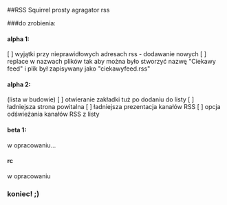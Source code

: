 ##RSS Squirrel
prosty agragator rss

###do zrobienia:

#### alpha 1:
[ ] wyjątki przy nieprawidłowych adresach rss - dodawanie nowych
[ ] replace w nazwach plików tak aby można było stworzyć nazwę "Ciekawy feed" i plik był zapisywany jako "ciekawyfeed.rss"

#### alpha 2:
(lista w budowie)
[ ] otwieranie zakładki tuż po dodaniu do listy
[ ] ładniejsza strona powitalna
[ ] ładniejsza prezentacja kanałów RSS
[ ] opcja odświeżania kanałów RSS z listy

#### beta 1:
w opracowaniu...

#### rc
w opracowaniu

### koniec! ;)
